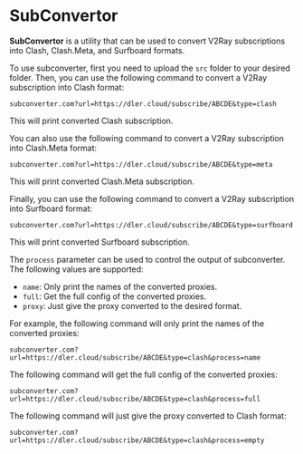 # SubConvertor

**SubConvertor** is a utility that can be used to convert V2Ray subscriptions into Clash, Clash.Meta, and Surfboard formats.

To use subconverter, first you need to upload the `src` folder to your desired folder. Then, you can use the following command to convert a V2Ray subscription into Clash format:

```
subconverter.com?url=https://dler.cloud/subscribe/ABCDE&type=clash
```

This will print converted Clash subscription.

You can also use the following command to convert a V2Ray subscription into Clash.Meta format:

```
subconverter.com?url=https://dler.cloud/subscribe/ABCDE&type=meta
```

This will print converted Clash.Meta subscription.

Finally, you can use the following command to convert a V2Ray subscription into Surfboard format:

```
subconverter.com?url=https://dler.cloud/subscribe/ABCDE&type=surfboard
```

This will print converted Surfboard subscription.

The `process` parameter can be used to control the output of subconverter. The following values are supported:

* `name`: Only print the names of the converted proxies.
* `full`: Get the full config of the converted proxies.
* `proxy`: Just give the proxy converted to the desired format.

For example, the following command will only print the names of the converted proxies:

```
subconverter.com?url=https://dler.cloud/subscribe/ABCDE&type=clash&process=name
```

The following command will get the full config of the converted proxies:

```
subconverter.com?url=https://dler.cloud/subscribe/ABCDE&type=clash&process=full
```

The following command will just give the proxy converted to Clash format:

```
subconverter.com?url=https://dler.cloud/subscribe/ABCDE&type=clash&process=empty
```
